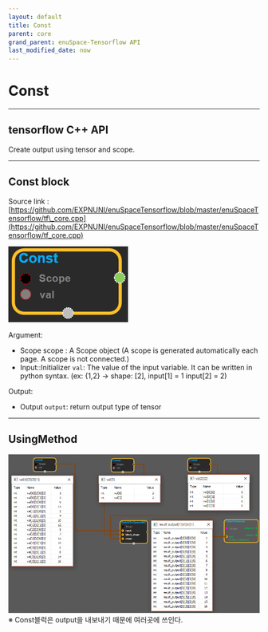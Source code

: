 ```yaml
--- 
layout: default 
title: Const 
parent: core 
grand_parent: enuSpace-Tensorflow API 
last_modified_date: now 
--- 
```


# Const

---

## tensorflow C++ API

Create output using tensor and scope.

---

## Const block

Source link :[https://github.com/EXPNUNI/enuSpaceTensorflow/blob/master/enuSpaceTensorflow/tf\_core.cpp](https://github.com/EXPNUNI/enuSpaceTensorflow/blob/master/enuSpaceTensorflow/tf_core.cpp)

![](../assets/core/const1.png)

Argument:

* Scope scope : A Scope object \(A scope is generated automatically each page. A scope is not connected.\)
* Input::Initializer  `val`: The value of the input variable. It can be written in python syntax. \(ex: {1,2} -&gt; shape: \[2\], input\[1\] = 1  input\[2\] = 2\)

Output:

* Output `output`: return output type of tensor

---

## UsingMethod

![](../assets/array_ops/batchtospacend2.png)※ Const블럭은 output을 내보내기 때문에 여러곳에 쓰인다.


